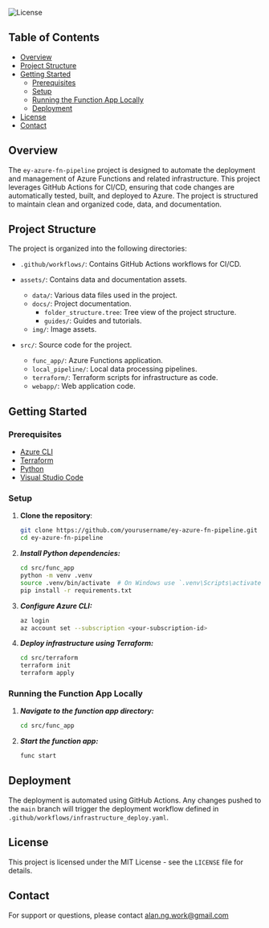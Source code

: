 ![License](https://img.shields.io/badge/license-MIT-blue.svg)

## Table of Contents
- [Overview](#overview)
- [Project Structure](#project-structure)
- [Getting Started](#getting-started)
  - [Prerequisites](#prerequisites)
  - [Setup](#setup)
  - [Running the Function App Locally](#running-the-function-app-locally)
  - [Deployment](#deployment)
- [License](#license)
- [Contact](#contact)

## Overview
The `ey-azure-fn-pipeline` project is designed to automate the deployment and management of Azure Functions and related infrastructure. This project leverages GitHub Actions for CI/CD, ensuring that code changes are automatically tested, built, and deployed to Azure. The project is structured to maintain clean and organized code, data, and documentation.

## Project Structure
The project is organized into the following directories:

- `.github/workflows/`: Contains GitHub Actions workflows for CI/CD.

- `assets/`: Contains data and documentation assets.
  - `data/`: Various data files used in the project.
  - `docs/`: Project documentation.
    - `folder_structure.tree`: Tree view of the project structure.
    - `guides/`: Guides and tutorials.
  - `img/`: Image assets.

- `src/`: Source code for the project.
  - `func_app/`: Azure Functions application.
  - `local_pipeline/`: Local data processing pipelines.
  - `terraform/`: Terraform scripts for infrastructure as code.
  - `webapp/`: Web application code.

## Getting Started
### Prerequisites
- [Azure CLI](https://docs.microsoft.com/en-us/cli/azure/install-azure-cli)
- [Terraform](https://learn.hashicorp.com/tutorials/terraform/install-cli)
- [Python](https://www.python.org/downloads/)
- [Visual Studio Code](https://code.visualstudio.com/)

### Setup
1. **Clone the repository**:
   ```sh
   git clone https://github.com/yourusername/ey-azure-fn-pipeline.git
   cd ey-azure-fn-pipeline
   ```
2. ***Install Python dependencies:***
    ```sh
    cd src/func_app
    python -m venv .venv
    source .venv/bin/activate  # On Windows use `.venv\Scripts\activate`
    pip install -r requirements.txt
    ```
3. ***Configure Azure CLI:***
    ```sh
    az login
    az account set --subscription <your-subscription-id>
    ```
4. ***Deploy infrastructure using Terraform:***
    ```sh
    cd src/terraform
    terraform init
    terraform apply
    ```
### Running the Function App Locally
1. ***Navigate to the function app directory:***
    ```sh
    cd src/func_app
    ```
2. ***Start the function app:***
    ```sh
    func start
    ```
## Deployment
The deployment is automated using GitHub Actions. Any changes pushed to the `main` branch will trigger the deployment workflow defined in `.github/workflows/infrastructure_deploy.yaml`.

## License
This project is licensed under the MIT License - see the `LICENSE` file for details.

## Contact
For support or questions, please contact alan.ng.work@gmail.com


